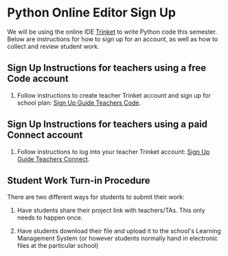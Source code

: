 # Python Online Editor Sign Up
We will be using the online IDE [Trinket](https://trinket.io) to write Python code this semester.  Below are instructions for how to sign up for an account, as well as how to collect and review student work. 

## Sign Up Instructions for teachers using a free Code account
1. Follow instructions to create teacher Trinket account and sign up for school plan: [Sign Up Guide Teachers Code].

## Sign Up Instructions for teachers using a paid Connect account
1. Follow instructions to log into your teacher Trinket account: [Sign Up Guide Teachers Connect].


## Student Work Turn-in Procedure
There are two different ways for students to submit their work: 
1. Have students share their project link with teachers/TAs. This only needs to happen once.
    
2. Have students download their file and upload it to the school's Learning Management System (or however students normally hand in electronic files at the particular school)

[Sign Up Guide Teachers Code]:https://TEALSK12.gitbooks.io/2nd-semester-introduction-to-computer-science/content/units/1_unit/Trinket_Teacher.docx
[Sign Up Guide Teachers Connect]:https://TEALSK12.gitbooks.io/2nd-semester-introduction-to-computer-science/content/units/1_unit/Trinket_Teacher_Connect.docx
